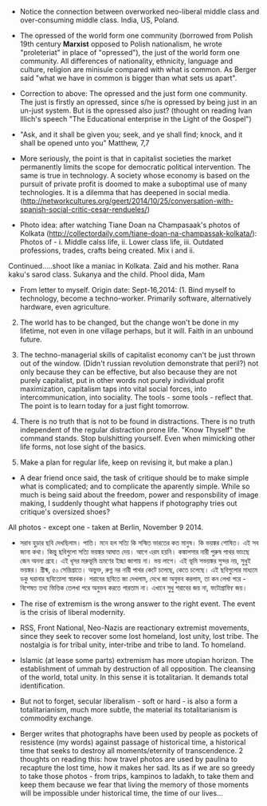 + Notice the connection between overworked neo-liberal middle class and over-consuming middle class. India, US, Poland.

+ The opressed of the world form one community (borrowed from Polish 19th century **Marxist** opposed to Polish nationalism, he wrote "proleteriat" in place of "opressed"), the just of the world form one community. All differences of nationality, ethnicity, language and culture, religion are minisule compared with what is common. As Berger said "what we have in common is bigger than what sets us apart".

+ Correction to above: The opressed and the just form one community. The just is firstly an opressed, since s/he is opressed by being just in an un-just system. But is the opressed also just? (thought on reading Ivan Illich's speech "The Educational enterprise in the Light of the Gospel")

+ "Ask, and it shall be given you; seek, and ye shall find; knock, and it shall be opened unto you" Matthew, 7,7

+ More seriously, the point is that in capitalist societies the market permanently limits the scope for democratic political intervention. The same is true in technology. A society whose economy is based on the pursuit of private profit is doomed to make a suboptimal use of many technologies. It is a dilemma that has deepened in social media. (http://networkcultures.org/geert/2014/10/25/conversation-with-spanish-social-critic-cesar-rendueles/)

+ Photo idea: after watching Tiane Doan na Champasaak's photos of Kolkata (http://collectordaily.com/tiane-doan-na-champassak-kolkata/): Photos of - i. Middle calss life, ii. Lower class life, iii. Outdated professions, trades, crafts being created. Mix i and ii.

Continued.....shoot like a maniac in Kolkata. Zaid and his mother. Rana kaku's sarod class. Sukanya and the child. Phool dida, Mam

+ From letter to myself. Origin date: Sept-16,2014: (1. Bind myself to technology, become a techno-worker. Primarily software, alternatively hardware, even agriculture.

2. The world has to be changed, but the change won't be done in my lifetime, not even in one village perhaps, but it will. Faith in an unbound future.

3. The techno-managerial skills of capitalist economy can't be just thrown out of the window. (Didn't russian revolution demonstrate that peril?) not only because they can be effective, but also because they are not purely capitalist, put in other words not purely individual profit maximization, capitalism taps into vital social forces, into intercommunication, into sociality. The tools - some tools - reflect that. 
The point is to learn today for a just fight tomorrow.

4. There is no truth that is not to be found in distractions. There is no truth independent of the regular distraction prone life. "Know Thyself" the command stands. Stop bulshitting yourself. Even when mimicking other life forms, not lose sight of the basics.  

5. Make a plan for regular life, keep on revising it, but make a plan.)

+ A dear friend once said, the task of critique should be to make simple what is complicated; and to complicate the aparently simple. 
While so much is being said about the freedom, power and responsbility of image making, I suddenly thought what happens if photography tries out critique's oversized shoes? 

All photos - except one - taken at Berlin, November 9 2014.

+ সরাব হুড়ার ছবি দেখছিলাম। পাতি। মনে হল সত্যি কি সস্মিত ভারতের কত মানুষ। কি ভয়ঙ্কর শোষিত। এই সব জানা কথা। কিন্তু ছবিগুলো সত্যি ভয়ঙ্কর আঘাত দেয়। আগে এরম হয়নি। কঙ্কালসার নারী পুরুষ পাথর ভাংছে জেন অনন্য গ্রহে। এই ধূসর মরুভূমি ভ্রমণের ইচ্ছা জাগায় না। ভয় লাগে। এই ভূমি সভয়ঙ্কর সুন্দর নয়, সুধুই ভয়ঙ্কর। গ্রীষ্ম, ৫০ সেন্তিগ্রাতে। অভুক্ত, রুগ্ন নর নারী পাথর কেটে চলেছে, কেতে চলেছে। এই ছবিগুলোর মাধ্যমে ডকু ঘরানার ছবিতোলা স্বারথক। শরাবের ছবিতে জা দেখলাম, দেখে জা অনুভব করলাম, তা কন লেখা পরে - বিশেষত তথ্য ভিত্তিক তেলখা পরে অনুভব করতে পারতাম না। এখানে সুধু শরাবের জয় না, ফটোগ্রাফিr জয়। 

+ The rise of extremism is the wrong answer to the right event. The event is the crisis of liberal modernity. 

+ RSS, Front National, Neo-Nazis are reactionary extremist movements, since they seek to recover some lost homeland, lost unity, lost tribe. The nostalgia is for tribal unity, inter-tribe and tribe to land. To homeland.

+ Islamic (at lease some parts) extremism has more utopian horizon. The establishment of ummah by destruction of all opposition. The cleansing of the world, total unity. In this sense it is totalitarian. It demands total identification.

+ But not to forget, secular liberalism - soft or hard - is also a form a totalitarianism, much more subtle, the material its totalitarianism is commodity exchange. 

+ Berger writes that photographs have been used by people as pockets of resistence (my words) against passage of historical time, a historical time that seeks to destroy all moments/eternity of transcendence. 
2 thoughts on reading this: how travel photos are used by paulina to recapture the lost time, how it makes her sad.
Its as if we are so greedy to take those photos - from trips, kampinos to ladakh, to take them and keep them because we fear that living the memory of those moments will be impossible under historical time, the time of our lives...




 
